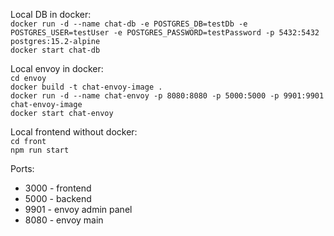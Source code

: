 Local DB in docker:  
`docker run -d --name chat-db -e POSTGRES_DB=testDb -e POSTGRES_USER=testUser -e POSTGRES_PASSWORD=testPassword -p 5432:5432 postgres:15.2-alpine`  
`docker start chat-db`

Local envoy in docker:  
`cd envoy`  
`docker build -t chat-envoy-image .`  
`docker run -d --name chat-envoy -p 8080:8080 -p 5000:5000 -p 9901:9901 chat-envoy-image`  
`docker start chat-envoy`

Local frontend without docker:  
`cd front`  
`npm run start`

Ports:
* 3000 - frontend
* 5000 - backend
* 9901 - envoy admin panel
* 8080 - envoy main